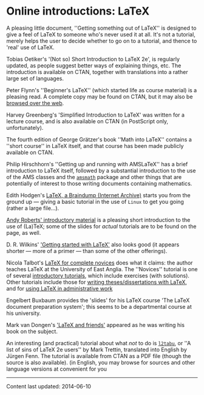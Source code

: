 # Online introductions: LaTeX




A pleasing little document, ''Getting something out of LaTeX'' is
designed to give a feel of LaTeX to someone who's never used it at
all.  It's not a tutorial, merely helps the user to decide whether to
go on to a tutorial, and thence to 'real' use of LaTeX.


Tobias Oetiker's '(Not so) Short Introduction to LaTeX 2e', is
regularly updated, as people suggest better ways of explaining things,
etc.  The introduction is available on CTAN, together with
translations into a rather large set of languages.


Peter Flynn's ''Beginner's LaTeX'' (which started life as course
material) is a pleasing read.  A complete copy may be found on
CTAN, but it may also be [browsed over the web](http://mirrors.ctan.org/info/beginlatex/html/).


Harvey Greenberg's 'Simplified Introduction to LaTeX' was written
for a lecture course, and is also available on CTAN (in PostScript
only, unfortunately).


The fourth edition of George Gr&auml;tzer's book ''Math into LaTeX''
contains a ''short course'' in LaTeX itself, and that course has
been made publicly available on CTAN.


Philip Hirschhorn's ''Getting up and running with AMSLaTeX'' has a
brief introduction to LaTeX itself, followed by a substantial
introduction to the use of the AMS classes and the
[`amsmath`](https://ctan.org/pkg/amsmath) package and other things that are potentially of
interest to those writing documents containing mathematics.


Edith Hodgen's 
[LaTeX, a Braindump (Internet Archive)](https://web.archive.org/web/20081014015530/http://homepages.mcs.vuw.ac.nz/~david/latex/notes.pdf)
starts you from the ground up&nbsp;&mdash; giving a basic tutorial in the use
of `Linux` to get you going (rather a large file&hellip;).


[Andy Roberts' introductory material](http://www.andy-roberts.net/misc/latex/)
is a pleasing short introduction to the use of (La)TeX; some of the
slides for _actual_ tutorials are to be found on the page, as
well.


D. R.&nbsp;Wilkins' 
['Getting started with LaTeX'](http://www.maths.tcd.ie/~dwilkins/LaTeXPrimer/)
also looks good (it appears shorter&nbsp;&mdash; more of a primer&nbsp;&mdash; than some
of the other offerings).


Nicola Talbot's 
[LaTeX for complete novices](http://www.dickimaw-books.com/latex/novices/)
does what it claims: the author teaches LaTeX at the University of
East Anglia.  The ''Novices'' tutorial is one of several 
[introductory tutorials](http://www.dickimaw-books.com/latex/),
which include exercises (with solutions).  Other tutorials include
those for 
[writing theses/dissertations with LaTeX](http://www.dickimaw-books.com/latex/thesis/), and for 
[using LaTeX in administrative work](http://www.dickimaw-books.com/latex/admin/)


Engelbert Buxbaum provides the 'slides' for his LaTeX course 'The
LaTeX document preparation system'; this seems to be a departmental
course at his university.


Mark van Dongen's 
['LaTeX and friends'](http://csweb.ucc.ie/~dongen/LAF/LAF.html)
appeared as he was writing his book on the subject.


An interesting (and practical) tutorial about what _not_ to do is
[`l2tabu`](https://ctan.org/pkg/l2tabu), or ''A list of sins of LaTeX 2e users'' by Mark
Trettin, translated into English by J&uuml;rgen Fenn.  The
tutorial is available from CTAN as a PDF file (though
the source is also available).
  (in English, you may browse for sources and other language versions at
  convenient for you



----
Content last updated: 2014-06-10
